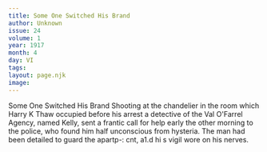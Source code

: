```yaml
---
title: Some One Switched His Brand
author: Unknown
issue: 24
volume: 1
year: 1917
month: 4
day: VI
tags:
layout: page.njk
image:
---
```

Some One Switched His Brand   Shooting at the chandelier in the room which Harry K Thaw occupied before his arrest a detective of the Val O'Farrel Agency, named Kelly, sent a frantic call for help early the other morning to the police, who found him half unconscious from hysteria. The man had been detailed to guard the   apartp-: cnt, a1.d hi s vigil wore on his nerves.   


